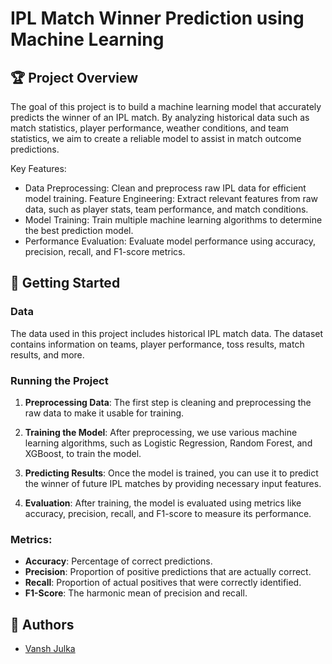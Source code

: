 
# IPL Match Winner Prediction using Machine Learning

## 🏆 Project Overview

The goal of this project is to build a machine learning model that accurately predicts the winner of an IPL match. By analyzing historical data such as match statistics, player performance, weather conditions, and team statistics, we aim to create a reliable model to assist in match outcome predictions.

Key Features:
- Data Preprocessing: Clean and preprocess raw IPL data for efficient model training.
Feature Engineering: Extract relevant features from raw data, such as player stats, team performance, and match conditions.
- Model Training: Train multiple machine learning algorithms to determine the best prediction model.
- Performance Evaluation: Evaluate model performance using accuracy, precision, recall, and F1-score metrics.

## 🚀 Getting Started

### Data

The data used in this project includes historical IPL match data. The dataset contains information on teams, player performance, toss results, match results, and more.

### Running the Project

1. **Preprocessing Data**: The first step is cleaning and preprocessing the raw data to make it usable for training. 

2. **Training the Model**: After preprocessing, we use various machine learning algorithms, such as Logistic Regression, Random Forest, and XGBoost, to train the model. 

3. **Predicting Results**: Once the model is trained, you can use it to predict the winner of future IPL matches by providing necessary input features.

4. **Evaluation**: After training, the model is evaluated using metrics like accuracy, precision, recall, and F1-score to measure its performance.


### Metrics:

- **Accuracy**: Percentage of correct predictions.
- **Precision**: Proportion of positive predictions that are actually correct.
- **Recall**: Proportion of actual positives that were correctly identified.
- **F1-Score**: The harmonic mean of precision and recall.


## 👥 Authors

- [Vansh Julka](https://github.com/vanshjulka18)

